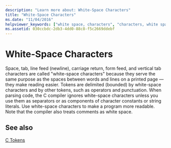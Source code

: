 ```yaml
---
description: "Learn more about: White-Space Characters"
title: "White-Space Characters"
ms.date: "11/04/2016"
helpviewer_keywords: ["white space, characters", "characters, white space"]
ms.assetid: 030ccbdc-2db3-4dd0-88c8-f5c2669ddebf
---
```

# White-Space Characters

Space, tab, line feed (newline), carriage return, form feed, and vertical tab characters are called "white-space characters" because they serve the same purpose as the spaces between words and lines on a printed page — they make reading easier. Tokens are delimited (bounded) by white-space characters and by other tokens, such as operators and punctuation. When parsing code, the C compiler ignores white-space characters unless you use them as separators or as components of character constants or string literals. Use white-space characters to make a program more readable. Note that the compiler also treats comments as white space.

## See also

[C Tokens](../c-language/c-tokens.md)
